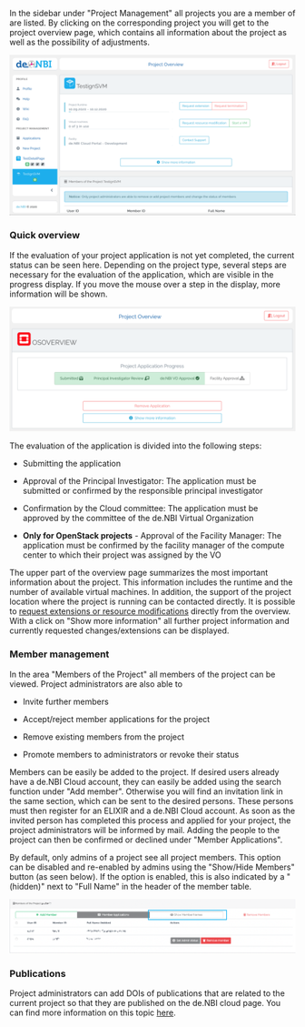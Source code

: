 In the sidebar under "Project Management" all projects you are a member of are listed. By clicking on the corresponding project you will get to the project overview page, which contains all information about the project as well as the possibility of adjustments.

![project_overview](img/project_overview.png)

### Quick overview

If the evaluation of your project application is not yet completed, the current status can be seen here. Depending on the project type, several steps are necessary for the evaluation of the application, which are visible in the progress display.  If you move the mouse over a step in the display, more information will be shown.

![application_progress](img/application_progress.png)

The evaluation of the application is divided into the following steps:

* Submitting the application

* Approval of the Principal Investigator: The application must be submitted or confirmed by the responsible principal investigator

* Confirmation by the Cloud committee: The application must be approved by the committee of the de.NBI Virtual Organization

* **Only for OpenStack projects** - Approval of the Facility Manager: The application must be confirmed by the facility manager of the compute center to which their project was assigned by the VO

The upper part of the overview page summarizes the most important information about the project. This information includes the runtime and the number of available virtual machines. In addition, the support of the project location where the project is running can be contacted directly. 
It is possible to [request extensions or resource modifications](modification.md) directly from the overview.
With a click on "Show more information" all further project information and currently requested changes/extensions can be displayed.

### Member management

In the area "Members of the Project" all members of the project can be viewed. 
Project administrators are also able to  

* Invite further members

* Accept/reject member applications for the project

* Remove existing members from the project

* Promote members to administrators or revoke their status

Members can be easily be added to the project.
If desired users already have a de.NBI Cloud account, they can easily be added using the search function under "Add member". Otherwise you will find an invitation link in the same section, which can be sent to the desired persons. These persons must then register for an ELIXIR and a de.NBI Cloud account. As soon as the invited person has completed this process and applied for your project, the project administrators will be informed by mail. Adding the people to the project can then be confirmed or declined under "Member Applications".

By default, only admins of a project see all project members. This option can be disabled and re-enabled by admins using the "Show/Hide Members" button (as seen below). If the option is enabled, this is also indicated by a "(hidden)" next to "Full Name" in the header of the member table.

![member_overview](img/show_hide_members.png)

### Publications

Project administrators can add DOIs of publications that are related to the current project so that they are published on the de.NBI cloud page. You can find more information on this topic [here](../citation_and_publication.md).